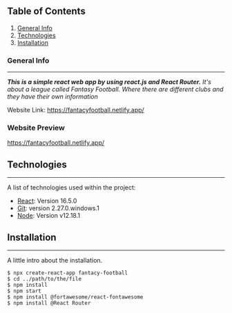 ## Table of Contents
1. [General Info](#general-info)
2. [Technologies](#technologies)
3. [Installation](#installation)

### General Info
***
***This is a simple react web app by using react.js and React Router.***
*It's about a league called Fantasy Football. Where there are different clubs and they have their own information*

Website Link: 
    https://fantacyfootball.netlify.app/

### Website Preview
  https://fantacyfootball.netlify.app/

## Technologies
***
A list of technologies used within the project:
* [React](https://reactjs.org/): Version 16.5.0 
* [Git](https://git-scm.com/): version 2.27.0.windows.1
* [Node](https://nodejs.org/en/): Version v12.18.1

## Installation
***
A little intro about the installation. 
```
$ npx create-react-app fantacy-football
$ cd ../path/to/the/file
$ npm install
$ npm start
$ npm install @fortawesome/react-fontawesome
$ npm install @React Router
```


 


